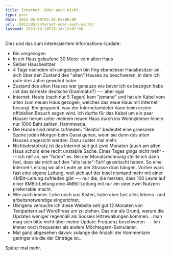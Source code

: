 ```yaml
---
title: Internet. Oder auch nicht.
type: post
date: 2012-05-09T02:28:03+00:00
url: /2012/05/internet-oder-auch-nicht/
lastmod: 2023-09-10T19:14:12+07:00
---
```

Dies und das zum interessiertem Informations-Update:

  * Bin umgezogen
  * In ein Haus gelaufene 30 Meter vom alten Haus
  * Selber Hausbesitzer
  * 4 Tage nachdem ich umgezogen bin fing ebendieser Hausbesitzer an, sich über den Zustand des "alten" Hauses zu beschweren, in dem ich gute drei Jahre gewohnt habe
  * Zustand des alten Hauses war genauso wie bevor ich es bezogen habe (ist das korrekte deutsche Grammatik?) --- aber egal
  * Internet: Heute (nach nur 5 Tagen) kam "jemand" und hat ein Kabel vom alten zum neuen Haus gezogen, welches das neue Haus mit Internet besorgt. Bin gespannt, was der Internetanbieter dann beim ersten offiziellen Besuch sagen wird. Ich durfte für das Kabel um ein paar Häuser herum unter meinem neuen Haus durch ins Wohnzimmer hinein nur 1000 Baht zahlen. Hammwerja.
  * Die Hunde sind relativ zufrieden. "Relativ" bedeutet eine groessere Szene jeden Morgen beim Gassi gehen, wenn sie denn des alten Hauses angesicht werden. Dazu später mal mehr.
  * Nichtsdestotrotz ist das Internet seit gut zwei Monaten (auch am alten Haus schon) eine recht unstabile Sache. Eines Tages gings nicht mehr --- ich rief an, sie "fixten" es. Bei der Monatsrechnung stellte ich dann fest, dass sie mich auf den "alle leute"-Tarif geswitscht haben. So eine Internet-Leitung wo alle Leute an der Strasse dran hängen. Vorher wars fast eine eigene Leitung, weil sich auf der Insel niemand mehr mit einer 4MBit-Leitung zufrieden gibt --- nur die, die merken, dass 100 Leute auf einer 8MBit-Leitung eine 4MBit-Leitung mit nur ein oder zwei Nutzern preferrable macht.
  * Wie auch immer. Lebe noch aus Kisten, habe aber fast alles lebens- und arbeitsnotwendige eingerichtet.
  * Übrigens versuche ich diese Website seit gut 12 Monaten von Textpattern auf WordPress um zu ziehen. Das nur als Grund, warum die Updates weniger regelmäß als Soosies Hitzewallungen kommen... man mag sich bitte nicht über meine Update-Frequenz beschweren --- bin immer noch frequenter als andere Möchtegern-Samuianer.
  * Mal ganz abgesehen davon: solange die Anzahl der Kommentare geringer als die der Einträge ist...

Später mal mehr.
